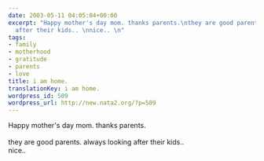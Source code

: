 ```yaml
---
date: 2003-05-11 04:05:04+00:00
excerpt: "Happy mother's day mom. thanks parents.\nthey are good parents. always looking
  after their kids.. \nnice.. \n"
tags:
- family
- motherhood
- gratitude
- parents
- love
title: i am home.
translationKey: i am home.
wordpress_id: 509
wordpress_url: http://new.nata2.org/?p=509
---
```


Happy mother's day mom. thanks parents.
<br/><br/>they are good parents. always looking after their kids.. <br/>
nice..